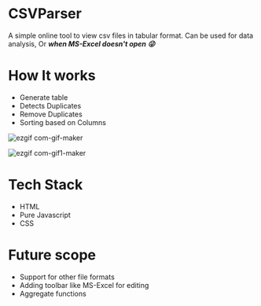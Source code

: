 # CSVParser

A simple online tool to view csv files in tabular format. Can be used for data analysis, Or ***when MS-Excel doesn't open :stuck_out_tongue_winking_eye:***

# How It works

- Generate table
- Detects Duplicates
- Remove Duplicates
- Sorting based on Columns

![ezgif com-gif-maker](https://user-images.githubusercontent.com/22127564/128226094-dead2e01-f305-4297-83b5-a458a56e2301.gif)


![ezgif com-gif1-maker](https://user-images.githubusercontent.com/22127564/128504753-3c370da3-192a-49fc-ba66-7f0ade688541.gif)



# Tech Stack
 - HTML
 - Pure Javascript
 - CSS

# Future scope
- Support for other file formats
- Adding toolbar like MS-Excel for editing
- Aggregate functions
